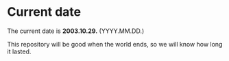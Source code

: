 # Current date

The current date is **2003.10.29.** (YYYY.MM.DD.)

This repository will be good when the world ends, so we will know how long it lasted.